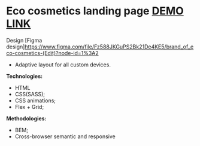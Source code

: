 # Eco cosmetics landing page [DEMO LINK](https://KaterinaPri.github.io/Eco_cosmetics/)

Design [Figma design]https://www.figma.com/file/Fz588JKGuPS2Bk21De4KE5/brand_of_eco-cosmetics-(Edit)?node-id=1%3A2

- Adaptive layout for all custom devices.

**Technologies:**
- HTML
- CSS(SASS);
- CSS animations;
- Flex + Grid;

**Methodologies:**
- BEM;
- Cross-browser semantic and responsive

